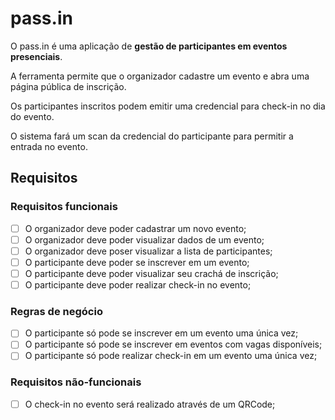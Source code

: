# pass.in

O pass.in é uma aplicação de **gestão de participantes em eventos presenciais**.

A ferramenta permite que o organizador cadastre um evento e abra uma página pública de inscrição.

Os participantes inscritos podem emitir uma credencial para check-in no dia do evento.

O sistema fará um scan da credencial do participante para permitir a entrada no evento.

## Requisitos

### Requisitos funcionais

- [ ]  O organizador deve poder cadastrar um novo evento;
- [ ]  O organizador deve poder visualizar dados de um evento;
- [ ]  O organizador deve poser visualizar a lista de participantes;
- [ ]  O participante deve poder se inscrever em um evento;
- [ ]  O participante deve poder visualizar seu crachá de inscrição;
- [ ]  O participante deve poder realizar check-in no evento;

### Regras de negócio

- [ ]  O participante só pode se inscrever em um evento uma única vez;
- [ ]  O participante só pode se inscrever em eventos com vagas disponíveis;
- [ ]  O participante só pode realizar check-in em um evento uma única vez;
### Requisitos não-funcionais

- [ ]  O check-in no evento será realizado através de um QRCode;